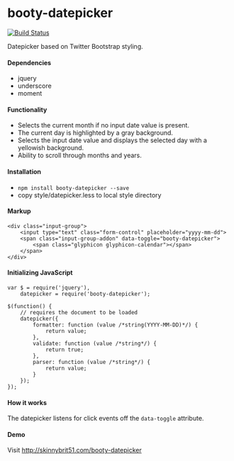 booty-datepicker
================

[![Build Status](https://travis-ci.org/skinnybrit51/booty-datepicker.svg?branch=master)](https://travis-ci.org/skinnybrit51/booty-datepicker)

Datepicker based on Twitter Bootstrap styling.

#### Dependencies
* jquery
* underscore
* moment

#### Functionality
* Selects the current month if no input date value is present.
* The current day is highlighted by a gray background.
* Selects the input date value and displays the selected day with a yellowish background.
* Ability to scroll through months and years.

#### Installation
* <code>npm install booty-datepicker --save</code>
* copy style/datepicker.less to local style directory

#### Markup
````
<div class="input-group">
    <input type="text" class="form-control" placeholder="yyyy-mm-dd">
    <span class="input-group-addon" data-toggle="booty-datepicker">     
        <span class="glyphicon glyphicon-calendar"></span>
    </span>
</div>
````

#### Initializing JavaScript
````
var $ = require('jquery'),
    datepicker = require('booty-datepicker');

$(function() {
    // requires the document to be loaded
    datepicker({
        formatter: function (value /*string(YYYY-MM-DD)*/) {
            return value;
        },
        validate: function (value /*string*/) {
            return true;
        },
        parser: function (value /*string*/) {
            return value;
        }
    });
});
````

#### How it works
The datepicker listens for click events off the <code>data-toggle</code> attribute.


#### Demo
Visit http://skinnybrit51.com/booty-datepicker